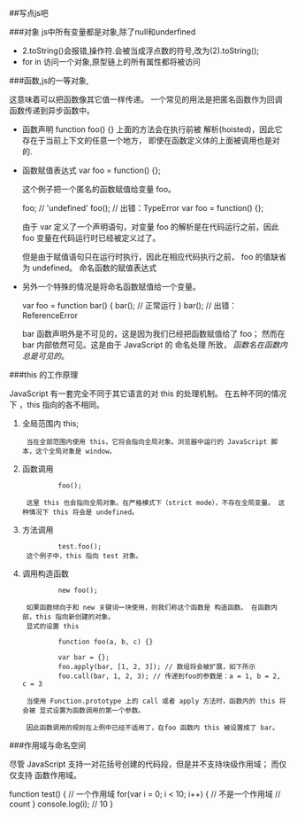 ##写点js吧

###对象
js中所有变量都是对象,除了null和underfined

  * 2.toString()会报错,操作符.会被当成浮点数的符号,改为(2).toString();
  * for in 访问一个对象,原型链上的所有属性都将被访问

###函数,js的一等对象,

这意味着可以把函数像其它值一样传递。 一个常见的用法是把匿名函数作为回调函数传递到异步函数中。

* 函数声明
    function foo() {}
    上面的方法会在执行前被 解析(hoisted)，因此它存在于当前上下文的任意一个地方， 即使在函数定义体的上面被调用也是对的.

* 函数赋值表达式
    var foo = function() {};

  这个例子把一个匿名的函数赋值给变量 foo。

  foo; // 'undefined'
  foo(); // 出错：TypeError
  var foo = function() {};

    由于 var 定义了一个声明语句，对变量 foo 的解析是在代码运行之前，因此 foo 变量在代码运行时已经被定义过了。

    但是由于赋值语句只在运行时执行，因此在相应代码执行之前， foo 的值缺省为 undefined。
    命名函数的赋值表达式

* 另外一个特殊的情况是将命名函数赋值给一个变量。

    var foo = function bar() {
        bar(); // 正常运行
    }
    bar(); // 出错：ReferenceError

  bar 函数声明外是不可见的，这是因为我们已经把函数赋值给了 foo； 然而在 bar 内部依然可见。这是由于 JavaScript 的 命名处理      所致， *函数名在函数内总是可见的*。
  
 
 ###this 的工作原理

JavaScript 有一套完全不同于其它语言的对 this 的处理机制。 在五种不同的情况下 ，this 指向的各不相同。


1. 全局范围内
                this;

        当在全部范围内使用 this，它将会指向全局对象。浏览器中运行的 JavaScript 脚本，这个全局对象是 window。

2. 函数调用

                foo();

        这里 this 也会指向全局对象。在严格模式下（strict mode），不存在全局变量。 这种情况下 this 将会是 undefined。
        
3. 方法调用

                test.foo(); 
        这个例子中，this 指向 test 对象。

4. 调用构造函数

                new foo(); 

        如果函数倾向于和 new 关键词一块使用，则我们称这个函数是 构造函数。 在函数内部，this 指向新创建的对象。
        显式的设置 this

                function foo(a, b, c) {}

                var bar = {};
                foo.apply(bar, [1, 2, 3]); // 数组将会被扩展，如下所示
                foo.call(bar, 1, 2, 3); // 传递到foo的参数是：a = 1, b = 2, c = 3

        当使用 Function.prototype 上的 call 或者 apply 方法时，函数内的 this 将会被 显式设置为函数调用的第一个参数。

        因此函数调用的规则在上例中已经不适用了，在foo 函数内 this 被设置成了 bar。

  





###作用域与命名空间

尽管 JavaScript 支持一对花括号创建的代码段，但是并不支持块级作用域； 而仅仅支持 函数作用域。

  function test() { // 一个作用域
      for(var i = 0; i < 10; i++) { // 不是一个作用域
          // count
      }
      console.log(i); // 10
  }


  

  


